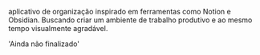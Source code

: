 aplicativo de organização inspirado em ferramentas como Notion e Obsidian.
Buscando criar um ambiente de trabalho produtivo e ao mesmo tempo visualmente agradável.

'Ainda não finalizado'
